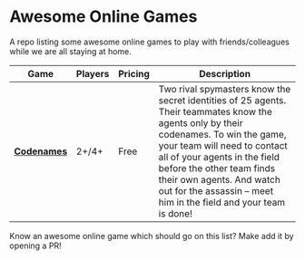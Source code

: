 # Awesome Online Games
A repo listing some awesome online games to play with friends/colleagues while we are all staying at home.


| Game | Players |Pricing | Description |
|------|-----------|--------|-------------|
|[**Codenames**](https://codenames.game/) | 2+/4+ |  Free | Two rival spymasters know the secret identities of 25 agents. Their teammates know the agents only by their codenames. To win the game, your team will need to contact all of your agents in the field before the other team finds their own agents. And watch out for the assassin – meet him in the field and your team is done! |

Know an awesome online game which should go on this list? Make add it by opening a PR!
